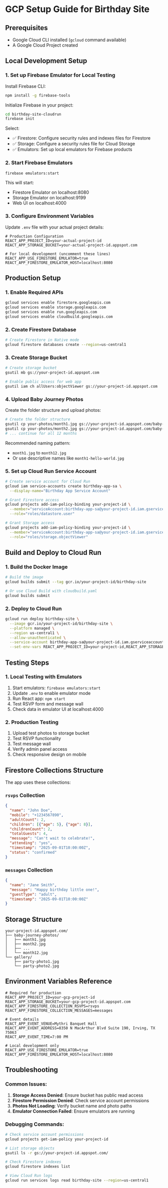 # GCP Setup Guide for Birthday Site

## Prerequisites
- Google Cloud CLI installed (`gcloud` command available)
- A Google Cloud Project created

## Local Development Setup

### 1. Set up Firebase Emulator for Local Testing

Install Firebase CLI:
```bash
npm install -g firebase-tools
```

Initialize Firebase in your project:
```bash
cd birthday-site-cloudrun
firebase init
```

Select:
- ✅ Firestore: Configure security rules and indexes files for Firestore
- ✅ Storage: Configure a security rules file for Cloud Storage
- ✅ Emulators: Set up local emulators for Firebase products

### 2. Start Firebase Emulators

```bash
firebase emulators:start
```

This will start:
- Firestore Emulator on localhost:8080
- Storage Emulator on localhost:9199
- Web UI on localhost:4000

### 3. Configure Environment Variables

Update `.env` file with your actual project details:

```env
# Production Configuration
REACT_APP_PROJECT_ID=your-actual-project-id
REACT_APP_STORAGE_BUCKET=your-actual-project-id.appspot.com

# For local development (uncomment these lines)
REACT_APP_USE_FIRESTORE_EMULATOR=true
REACT_APP_FIRESTORE_EMULATOR_HOST=localhost:8080
```

## Production Setup

### 1. Enable Required APIs

```bash
gcloud services enable firestore.googleapis.com
gcloud services enable storage.googleapis.com
gcloud services enable run.googleapis.com
gcloud services enable cloudbuild.googleapis.com
```

### 2. Create Firestore Database

```bash
# Create Firestore in Native mode
gcloud firestore databases create --region=us-central1
```

### 3. Create Storage Bucket

```bash
# Create storage bucket
gsutil mb gs://your-project-id.appspot.com

# Enable public access for web app
gsutil iam ch allUsers:objectViewer gs://your-project-id.appspot.com
```

### 4. Upload Baby Journey Photos

Create the folder structure and upload photos:

```bash
# Create the folder structure
gsutil cp your-photos/month1.jpg gs://your-project-id.appspot.com/baby-journey-photos/
gsutil cp your-photos/month2.jpg gs://your-project-id.appspot.com/baby-journey-photos/
# ... continue for all 12 months
```

Recommended naming pattern:
- `month1.jpg` to `month12.jpg`
- Or use descriptive names like `month1-hello-world.jpg`

### 5. Set up Cloud Run Service Account

```bash
# Create service account for Cloud Run
gcloud iam service-accounts create birthday-app-sa \
  --display-name="Birthday App Service Account"

# Grant Firestore access
gcloud projects add-iam-policy-binding your-project-id \
  --member="serviceAccount:birthday-app-sa@your-project-id.iam.gserviceaccount.com" \
  --role="roles/datastore.user"

# Grant Storage access
gcloud projects add-iam-policy-binding your-project-id \
  --member="serviceAccount:birthday-app-sa@your-project-id.iam.gserviceaccount.com" \
  --role="roles/storage.objectViewer"
```

## Build and Deploy to Cloud Run

### 1. Build the Docker Image

```bash
# Build the image
gcloud builds submit --tag gcr.io/your-project-id/birthday-site

# Or use Cloud Build with cloudbuild.yaml
gcloud builds submit
```

### 2. Deploy to Cloud Run

```bash
gcloud run deploy birthday-site \
  --image gcr.io/your-project-id/birthday-site \
  --platform managed \
  --region us-central1 \
  --allow-unauthenticated \
  --service-account birthday-app-sa@your-project-id.iam.gserviceaccount.com \
  --set-env-vars REACT_APP_PROJECT_ID=your-project-id,REACT_APP_STORAGE_BUCKET=your-project-id.appspot.com
```

## Testing Steps

### 1. Local Testing with Emulators

1. Start emulators: `firebase emulators:start`
2. Update `.env` to enable emulator mode
3. Run React app: `npm start`
4. Test RSVP form and message wall
5. Check data in emulator UI at localhost:4000

### 2. Production Testing

1. Upload test photos to storage bucket
2. Test RSVP functionality
3. Test message wall
4. Verify admin panel access
5. Check responsive design on mobile

## Firestore Collections Structure

The app uses these collections:

### `rsvps` Collection
```json
{
  "name": "John Doe",
  "mobile": "+1234567890",
  "adultCount": 2,
  "children": [{"age": 5}, {"age": 8}],
  "childrenCount": 2,
  "totalGuests": 4,
  "message": "Can't wait to celebrate!",
  "attending": "yes",
  "timestamp": "2025-09-01T10:00:00Z",
  "status": "confirmed"
}
```

### `messages` Collection
```json
{
  "name": "Jane Smith",
  "message": "Happy birthday little one!",
  "guestType": "adult",
  "timestamp": "2025-09-01T10:00:00Z"
}
```

## Storage Structure

```
your-project-id.appspot.com/
├── baby-journey-photos/
│   ├── month1.jpg
│   ├── month2.jpg
│   ├── ...
│   └── month12.jpg
└── gallery/
    ├── party-photo1.jpg
    └── party-photo2.jpg
```

## Environment Variables Reference

```env
# Required for production
REACT_APP_PROJECT_ID=your-gcp-project-id
REACT_APP_STORAGE_BUCKET=your-gcp-project-id.appspot.com
REACT_APP_FIRESTORE_COLLECTION_RSVPS=rsvps
REACT_APP_FIRESTORE_COLLECTION_MESSAGES=messages

# Event details
REACT_APP_EVENT_VENUE=Mythri Banquet Hall
REACT_APP_EVENT_ADDRESS=8350 N MacArthur Blvd Suite 190, Irving, TX 75063
REACT_APP_EVENT_TIME=7:00 PM

# Local development only
REACT_APP_USE_FIRESTORE_EMULATOR=true
REACT_APP_FIRESTORE_EMULATOR_HOST=localhost:8080
```

## Troubleshooting

### Common Issues:

1. **Storage Access Denied**: Ensure bucket has public read access
2. **Firestore Permission Denied**: Check service account permissions
3. **Photos Not Loading**: Verify bucket name and photo paths
4. **Emulator Connection Failed**: Ensure emulators are running

### Debugging Commands:

```bash
# Check service account permissions
gcloud projects get-iam-policy your-project-id

# List storage objects
gsutil ls -r gs://your-project-id.appspot.com/

# Check Firestore indexes
gcloud firestore indexes list

# View Cloud Run logs
gcloud run services logs read birthday-site --region=us-central1
```
